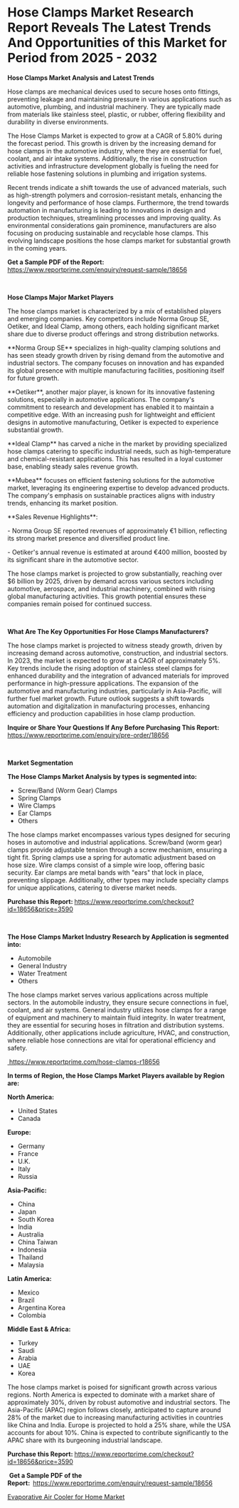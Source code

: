 <p><h1>Hose Clamps Market Research Report Reveals The Latest Trends And Opportunities of this Market for Period from 2025 - 2032</h1></p><p><strong>Hose Clamps Market Analysis and Latest Trends</strong></p>
<p><p>Hose clamps are mechanical devices used to secure hoses onto fittings, preventing leakage and maintaining pressure in various applications such as automotive, plumbing, and industrial machinery. They are typically made from materials like stainless steel, plastic, or rubber, offering flexibility and durability in diverse environments.</p><p>The Hose Clamps Market is expected to grow at a CAGR of 5.80% during the forecast period. This growth is driven by the increasing demand for hose clamps in the automotive industry, where they are essential for fuel, coolant, and air intake systems. Additionally, the rise in construction activities and infrastructure development globally is fueling the need for reliable hose fastening solutions in plumbing and irrigation systems. </p><p>Recent trends indicate a shift towards the use of advanced materials, such as high-strength polymers and corrosion-resistant metals, enhancing the longevity and performance of hose clamps. Furthermore, the trend towards automation in manufacturing is leading to innovations in design and production techniques, streamlining processes and improving quality. As environmental considerations gain prominence, manufacturers are also focusing on producing sustainable and recyclable hose clamps. This evolving landscape positions the hose clamps market for substantial growth in the coming years.</p></p>
<p><strong>Get a Sample PDF of the Report:&nbsp;</strong> <a href="https://www.reportprime.com/enquiry/request-sample/18656?utm_campaign=2935&utm_medium=2&utm_source=Github&utm_content=ia&utm_term=19032025&utm_id=hose-clamps">https://www.reportprime.com/enquiry/request-sample/18656</a></p>
<p>&nbsp;</p>
<p><strong>Hose Clamps Major Market Players</strong></p>
<p><p>The hose clamps market is characterized by a mix of established players and emerging companies. Key competitors include Norma Group SE, Oetiker, and Ideal Clamp, among others, each holding significant market share due to diverse product offerings and strong distribution networks.</p><p>**Norma Group SE** specializes in high-quality clamping solutions and has seen steady growth driven by rising demand from the automotive and industrial sectors. The company focuses on innovation and has expanded its global presence with multiple manufacturing facilities, positioning itself for future growth.</p><p>**Oetiker**, another major player, is known for its innovative fastening solutions, especially in automotive applications. The company's commitment to research and development has enabled it to maintain a competitive edge. With an increasing push for lightweight and efficient designs in automotive manufacturing, Oetiker is expected to experience substantial growth.</p><p>**Ideal Clamp** has carved a niche in the market by providing specialized hose clamps catering to specific industrial needs, such as high-temperature and chemical-resistant applications. This has resulted in a loyal customer base, enabling steady sales revenue growth.</p><p>**Mubea** focuses on efficient fastening solutions for the automotive market, leveraging its engineering expertise to develop advanced products. The company's emphasis on sustainable practices aligns with industry trends, enhancing its market position.</p><p>**Sales Revenue Highlights**: </p><p>- Norma Group SE reported revenues of approximately €1 billion, reflecting its strong market presence and diversified product line.</p><p>- Oetiker's annual revenue is estimated at around €400 million, boosted by its significant share in the automotive sector.</p><p>The hose clamps market is projected to grow substantially, reaching over $6 billion by 2025, driven by demand across various sectors including automotive, aerospace, and industrial machinery, combined with rising global manufacturing activities. This growth potential ensures these companies remain poised for continued success.</p></p>
<p>&nbsp;</p>
<p><strong>What Are The Key Opportunities For Hose Clamps Manufacturers?</strong></p>
<p><p>The hose clamps market is projected to witness steady growth, driven by increasing demand across automotive, construction, and industrial sectors. In 2023, the market is expected to grow at a CAGR of approximately 5%. Key trends include the rising adoption of stainless steel clamps for enhanced durability and the integration of advanced materials for improved performance in high-pressure applications. The expansion of the automotive and manufacturing industries, particularly in Asia-Pacific, will further fuel market growth. Future outlook suggests a shift towards automation and digitalization in manufacturing processes, enhancing efficiency and production capabilities in hose clamp production.</p></p>
<p><strong>Inquire or Share Your Questions If Any Before Purchasing This Report:</strong> <a href="https://www.reportprime.com/enquiry/pre-order/18656?utm_campaign=2935&utm_medium=2&utm_source=Github&utm_content=ia&utm_term=19032025&utm_id=hose-clamps">https://www.reportprime.com/enquiry/pre-order/18656</a></p>
<p>&nbsp;</p>
<p><strong>Market Segmentation</strong></p>
<p><strong>The Hose Clamps Market Analysis by types is segmented into:</strong></p>
<p><ul><li>Screw/Band (Worm Gear) Clamps</li><li>Spring Clamps</li><li>Wire Clamps</li><li>Ear Clamps</li><li>Others</li></ul></p>
<p><p>The hose clamps market encompasses various types designed for securing hoses in automotive and industrial applications. Screw/band (worm gear) clamps provide adjustable tension through a screw mechanism, ensuring a tight fit. Spring clamps use a spring for automatic adjustment based on hose size. Wire clamps consist of a simple wire loop, offering basic security. Ear clamps are metal bands with "ears" that lock in place, preventing slippage. Additionally, other types may include specialty clamps for unique applications, catering to diverse market needs.</p></p>
<p><strong>Purchase this Report:&nbsp;</strong><a href="https://www.reportprime.com/checkout?id=18656&price=3590&utm_campaign=2935&utm_medium=2&utm_source=Github&utm_content=ia&utm_term=19032025&utm_id=hose-clamps">https://www.reportprime.com/checkout?id=18656&price=3590</a></p>
<p>&nbsp;</p>
<p><strong>The Hose Clamps Market Industry Research by Application is segmented into:</strong></p>
<p><ul><li>Automobile</li><li>General Industry</li><li>Water Treatment</li><li>Others</li></ul></p>
<p><p>The hose clamps market serves various applications across multiple sectors. In the automobile industry, they ensure secure connections in fuel, coolant, and air systems. General industry utilizes hose clamps for a range of equipment and machinery to maintain fluid integrity. In water treatment, they are essential for securing hoses in filtration and distribution systems. Additionally, other applications include agriculture, HVAC, and construction, where reliable hose connections are vital for operational efficiency and safety.</p></p>
<p><a href="https://www.reportprime.com/hose-clamps-r18656?utm_campaign=2935&utm_medium=2&utm_source=Github&utm_content=ia&utm_term=19032025&utm_id=hose-clamps">&nbsp;https://www.reportprime.com/hose-clamps-r18656</a></p>
<p><strong>In terms of Region, the Hose Clamps Market Players available by Region are:</strong></p>
<p>
    <p> <strong> North America: </strong>
        <ul>
            <li>United States</li>
            <li>Canada</li>
        </ul>
        </p> 
    <p> <strong> Europe: </strong>
        <ul>
            <li>Germany</li>
            <li>France</li>
            <li>U.K.</li>
            <li>Italy</li>
            <li>Russia</li>
        </ul>
        </p> 
    <p> <strong> Asia-Pacific: </strong>
        <ul>
            <li>China</li>
            <li>Japan</li>
            <li>South Korea</li>
            <li>India</li>
            <li>Australia</li>
            <li>China Taiwan</li>
            <li>Indonesia</li>
            <li>Thailand</li>
            <li>Malaysia</li>
        </ul>
        </p> 
    <p> <strong> Latin America: </strong>
        <ul>
            <li>Mexico</li>
            <li>Brazil</li>
            <li>Argentina Korea</li>
            <li>Colombia</li>
        </ul>
        </p> 
    <p> <strong> Middle East & Africa: </strong>
        <ul>
            <li>Turkey</li>
            <li>Saudi</li>
            <li>Arabia</li>
            <li>UAE</li>
            <li>Korea</li>
        </ul>
    </p>
    </p>
<p><p>The hose clamps market is poised for significant growth across various regions. North America is expected to dominate with a market share of approximately 30%, driven by robust automotive and industrial sectors. The Asia-Pacific (APAC) region follows closely, anticipated to capture around 28% of the market due to increasing manufacturing activities in countries like China and India. Europe is projected to hold a 25% share, while the USA accounts for about 10%. China is expected to contribute significantly to the APAC share with its burgeoning industrial landscape.</p></p>
<p><strong>Purchase this Report: </strong><a href="https://www.reportprime.com/checkout?id=18656&price=3590&utm_campaign=2935&utm_medium=2&utm_source=Github&utm_content=ia&utm_term=19032025&utm_id=hose-clamps">https://www.reportprime.com/checkout?id=18656&price=3590</a></p>
<p>&nbsp;<strong>Get a Sample PDF of the Report:&nbsp;&nbsp;</strong><a href="https://www.reportprime.com/enquiry/request-sample/18656?utm_campaign=2935&utm_medium=2&utm_source=Github&utm_content=ia&utm_term=19032025&utm_id=hose-clamps">https://www.reportprime.com/enquiry/request-sample/18656</a></p>
<p><strong></strong></p>
<p><p><a href="https://github.com/kemauteve/Market-Research-Report-List-1/blob/main/evaporative-air-cooler-for-home-market.md?utm_campaign=2935&utm_medium=2&utm_source=Github&utm_content=ia&utm_term=19032025&utm_id=hose-clamps">Evaporative Air Cooler for Home Market</a></p></p>